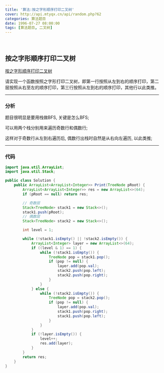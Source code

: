 ```yaml
---
title: '算法:按之字形顺序打印二叉树'
cover: http://api.mtyqx.cn/api/random.php?62
categories: 算法题目
date: 1996-07-27 08:00:00
tags: [算法题目, 二叉树]
---
```


<br/>

<!--more-->

## 按之字形顺序打印二叉树

[按之字形顺序打印二叉树](https://www.nowcoder.com/practice/91b69814117f4e8097390d107d2efbe0?tpId=13&tqId=11212&tPage=3&rp=1&ru=%2Fta%2Fcoding-interviews&qru=%2Fta%2Fcoding-interviews%2Fquestion-ranking)

请实现一个函数按照之字形打印二叉树，即第一行按照从左到右的顺序打印，第二层按照从右至左的顺序打印，第三行按照从左到右的顺序打印，其他行以此类推。

****

### 分析

题目很明显是要用栈做BFS, 关键是怎么BFS;

可以用两个栈分别用来遍历奇数行和偶数行;

这样对于奇数行从左到右遍历后, 偶数行出栈时自然是从右向左遍历, 以此类推;

****

### 代码

```java
import java.util.ArrayList;
import java.util.Stack;

public class Solution {
    public ArrayList<ArrayList<Integer>> Print(TreeNode pRoot) {
        ArrayList<ArrayList<Integer>> res = new ArrayList<>(64);
        if (pRoot == null) return res;

        // 奇数层
        Stack<TreeNode> stack1 = new Stack<>();
        stack1.push(pRoot);
        // 偶数层
        Stack<TreeNode> stack2 = new Stack<>();

        int level = 1;

        while (!stack1.isEmpty() || !stack2.isEmpty()) {
            ArrayList<Integer> layer = new ArrayList<>(64);
            if ((level & 1) == 1) {
                while (!stack1.isEmpty()) {
                    TreeNode pop = stack1.pop();
                    if (pop != null) {
                        layer.add(pop.val);
                        stack2.push(pop.left);
                        stack2.push(pop.right);
                    }
                }
            } else {
                while (!stack2.isEmpty()) {
                    TreeNode pop = stack2.pop();
                    if (pop != null) {
                        layer.add(pop.val);
                        stack1.push(pop.right);
                        stack1.push(pop.left);
                    }
                }
            }
            if (!layer.isEmpty()) {
                level++;
                res.add(layer);
            }
        }
        return res;
    }
}
```

